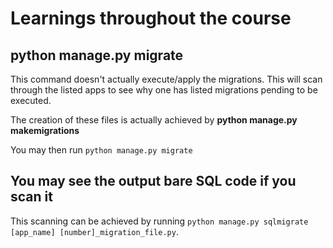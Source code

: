 # Learnings throughout the course

## python manage.py migrate

This command doesn't actually execute/apply the migrations. This will scan through the listed apps
to see why one has listed migrations pending to be executed.

The creation of these files is actually achieved by **python manage.py makemigrations**

You may then run `python manage.py migrate`

## You may see the output bare SQL code if you scan it

This scanning can be achieved by running `python manage.py sqlmigrate [app_name] [number]_migration_file.py`.
